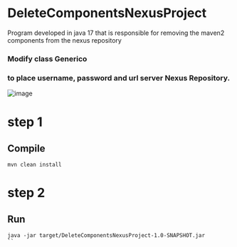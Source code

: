 # DeleteComponentsNexusProject
Program developed in java 17 that is responsible for removing the maven2 components from the nexus repository

### Modify class Generico
### to place username, password and url server Nexus Repository.
![image](https://user-images.githubusercontent.com/12897488/227206917-cd003249-1c2c-4f68-a45b-a774149e4daa.png)

# step 1
## Compile

```console
mvn clean install
```

# step 2
## Run

```console
java -jar target/DeleteComponentsNexusProject-1.0-SNAPSHOT.jar
``
